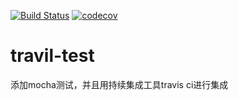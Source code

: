 [![Build Status](https://travis-ci.com/labixiaolliu/travil-test.svg?branch=master)](https://travis-ci.com/labixiaolliu/travil-test)
[![codecov](https://codecov.io/gh/labixiaolliu/travil-test/branch/master/graph/badge.svg)](https://codecov.io/gh/labixiaolliu/travil-test)
# travil-test
添加mocha测试，并且用持续集成工具travis ci进行集成
